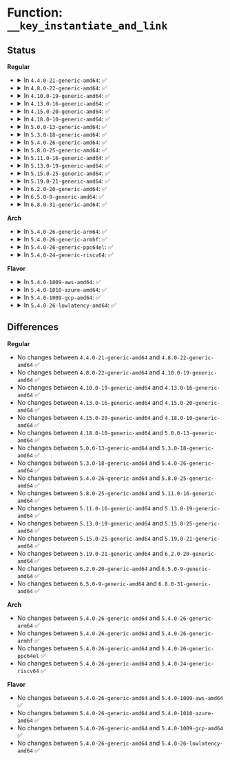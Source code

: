 # Function: <code>__key_instantiate_and_link</code>

## Status
<b>Regular</b>
<ul>
<li>
<details>
<summary>In <code>4.4.0-21-generic-amd64</code>: ✅</summary>

```c
int __key_instantiate_and_link(struct key * key, struct key_preparsed_payload * prep, struct key * keyring, struct key * authkey, struct assoc_array_edit * * _edit)
```

```json
{
  "name": "__key_instantiate_and_link",
  "collision_type": "Unique Static",
  "inline_type": "No",
  "funcs": [
    {
      "addr": 18446744071582184816,
      "name": "__key_instantiate_and_link",
      "external": false,
      "loc": "security/keys/key.c:402",
      "file": "security/keys/key.c",
      "inline": "seen, unknown",
      "caller_inline": [],
      "caller_func": [
        "security/keys/key.c:key_instantiate_and_link",
        "security/keys/key.c:key_instantiate_and_link",
        "security/keys/key.c:key_create_or_update"
      ]
    }
  ],
  "symbols": [
    {
      "addr": 18446744071582184816,
      "name": "__key_instantiate_and_link",
      "section": ".text",
      "bind": "STB_LOCAL",
      "size": 281
    }
  ]
}
```
</details>
</li>
<li>
<details>
<summary>In <code>4.8.0-22-generic-amd64</code>: ✅</summary>

```c
int __key_instantiate_and_link(struct key * key, struct key_preparsed_payload * prep, struct key * keyring, struct key * authkey, struct assoc_array_edit * * _edit)
```

```json
{
  "name": "__key_instantiate_and_link",
  "collision_type": "Unique Static",
  "inline_type": "No",
  "funcs": [
    {
      "addr": 18446744071582401136,
      "name": "__key_instantiate_and_link",
      "external": false,
      "loc": "security/keys/key.c:407",
      "file": "security/keys/key.c",
      "inline": "seen, unknown",
      "caller_inline": [],
      "caller_func": [
        "security/keys/key.c:key_create_or_update",
        "security/keys/key.c:key_instantiate_and_link",
        "security/keys/key.c:key_instantiate_and_link"
      ]
    }
  ],
  "symbols": [
    {
      "addr": 18446744071582401136,
      "name": "__key_instantiate_and_link",
      "section": ".text",
      "bind": "STB_LOCAL",
      "size": 283
    }
  ]
}
```
</details>
</li>
<li>
<details>
<summary>In <code>4.10.0-19-generic-amd64</code>: ✅</summary>

```c
int __key_instantiate_and_link(struct key * key, struct key_preparsed_payload * prep, struct key * keyring, struct key * authkey, struct assoc_array_edit * * _edit)
```

```json
{
  "name": "__key_instantiate_and_link",
  "collision_type": "Unique Static",
  "inline_type": "No",
  "funcs": [
    {
      "addr": 18446744071582493328,
      "name": "__key_instantiate_and_link",
      "external": false,
      "loc": "security/keys/key.c:407",
      "file": "security/keys/key.c",
      "inline": "seen, unknown",
      "caller_inline": [],
      "caller_func": [
        "security/keys/key.c:key_create_or_update",
        "security/keys/key.c:key_instantiate_and_link",
        "security/keys/key.c:key_instantiate_and_link"
      ]
    }
  ],
  "symbols": [
    {
      "addr": 18446744071582493328,
      "name": "__key_instantiate_and_link",
      "section": ".text",
      "bind": "STB_LOCAL",
      "size": 283
    }
  ]
}
```
</details>
</li>
<li>
<details>
<summary>In <code>4.13.0-16-generic-amd64</code>: ✅</summary>

```c
int __key_instantiate_and_link(struct key * key, struct key_preparsed_payload * prep, struct key * keyring, struct key * authkey, struct assoc_array_edit * * _edit)
```

```json
{
  "name": "__key_instantiate_and_link",
  "collision_type": "Unique Static",
  "inline_type": "No",
  "funcs": [
    {
      "addr": 18446744071582574208,
      "name": "__key_instantiate_and_link",
      "external": false,
      "loc": "security/keys/key.c:408",
      "file": "security/keys/key.c",
      "inline": "seen, unknown",
      "caller_inline": [],
      "caller_func": [
        "security/keys/key.c:key_create_or_update",
        "security/keys/key.c:key_instantiate_and_link",
        "security/keys/key.c:key_instantiate_and_link"
      ]
    }
  ],
  "symbols": [
    {
      "addr": 18446744071582574208,
      "name": "__key_instantiate_and_link",
      "section": ".text",
      "bind": "STB_LOCAL",
      "size": 297
    }
  ]
}
```
</details>
</li>
<li>
<details>
<summary>In <code>4.15.0-20-generic-amd64</code>: ✅</summary>

```c
int __key_instantiate_and_link(struct key * key, struct key_preparsed_payload * prep, struct key * keyring, struct key * authkey, struct assoc_array_edit * * _edit)
```

```json
{
  "name": "__key_instantiate_and_link",
  "collision_type": "Unique Static",
  "inline_type": "No",
  "funcs": [
    {
      "addr": 18446744071582726944,
      "name": "__key_instantiate_and_link",
      "external": false,
      "loc": "security/keys/key.c:422",
      "file": "security/keys/key.c",
      "inline": "seen, unknown",
      "caller_inline": [],
      "caller_func": [
        "security/keys/key.c:key_create_or_update",
        "security/keys/key.c:key_instantiate_and_link",
        "security/keys/key.c:key_instantiate_and_link"
      ]
    }
  ],
  "symbols": [
    {
      "addr": 18446744071582726944,
      "name": "__key_instantiate_and_link",
      "section": ".text",
      "bind": "STB_LOCAL",
      "size": 319
    }
  ]
}
```
</details>
</li>
<li>
<details>
<summary>In <code>4.18.0-10-generic-amd64</code>: ✅</summary>

```c
int __key_instantiate_and_link(struct key * key, struct key_preparsed_payload * prep, struct key * keyring, struct key * authkey, struct assoc_array_edit * * _edit)
```

```json
{
  "name": "__key_instantiate_and_link",
  "collision_type": "Unique Static",
  "inline_type": "No",
  "funcs": [
    {
      "addr": 18446744071582925296,
      "name": "__key_instantiate_and_link",
      "external": false,
      "loc": "security/keys/key.c:422",
      "file": "security/keys/key.c",
      "inline": "seen, unknown",
      "caller_inline": [],
      "caller_func": [
        "security/keys/key.c:key_create_or_update",
        "security/keys/key.c:key_instantiate_and_link",
        "security/keys/key.c:key_instantiate_and_link"
      ]
    }
  ],
  "symbols": [
    {
      "addr": 18446744071582925296,
      "name": "__key_instantiate_and_link",
      "section": ".text",
      "bind": "STB_LOCAL",
      "size": 313
    }
  ]
}
```
</details>
</li>
<li>
<details>
<summary>In <code>5.0.0-13-generic-amd64</code>: ✅</summary>

```c
int __key_instantiate_and_link(struct key * key, struct key_preparsed_payload * prep, struct key * keyring, struct key * authkey, struct assoc_array_edit * * _edit)
```

```json
{
  "name": "__key_instantiate_and_link",
  "collision_type": "Unique Static",
  "inline_type": "No",
  "funcs": [
    {
      "addr": 18446744071583033824,
      "name": "__key_instantiate_and_link",
      "external": false,
      "loc": "security/keys/key.c:423",
      "file": "security/keys/key.c",
      "inline": "seen, unknown",
      "caller_inline": [],
      "caller_func": [
        "security/keys/key.c:key_create_or_update",
        "security/keys/key.c:key_instantiate_and_link",
        "security/keys/key.c:key_instantiate_and_link"
      ]
    }
  ],
  "symbols": [
    {
      "addr": 18446744071583033824,
      "name": "__key_instantiate_and_link",
      "section": ".text",
      "bind": "STB_LOCAL",
      "size": 313
    }
  ]
}
```
</details>
</li>
<li>
<details>
<summary>In <code>5.3.0-18-generic-amd64</code>: ✅</summary>

```c
int __key_instantiate_and_link(struct key * key, struct key_preparsed_payload * prep, struct key * keyring, struct key * authkey, struct assoc_array_edit * * _edit)
```

```json
{
  "name": "__key_instantiate_and_link",
  "collision_type": "Unique Static",
  "inline_type": "No",
  "funcs": [
    {
      "addr": 18446744071583216432,
      "name": "__key_instantiate_and_link",
      "external": false,
      "loc": "security/keys/key.c:421",
      "file": "security/keys/key.c",
      "inline": "seen, unknown",
      "caller_inline": [],
      "caller_func": [
        "security/keys/key.c:key_create_or_update",
        "security/keys/key.c:key_instantiate_and_link",
        "security/keys/key.c:key_instantiate_and_link"
      ]
    }
  ],
  "symbols": [
    {
      "addr": 18446744071583216432,
      "name": "__key_instantiate_and_link",
      "section": ".text",
      "bind": "STB_LOCAL",
      "size": 334
    }
  ]
}
```
</details>
</li>
<li>
<details>
<summary>In <code>5.4.0-26-generic-amd64</code>: ✅</summary>

```c
int __key_instantiate_and_link(struct key * key, struct key_preparsed_payload * prep, struct key * keyring, struct key * authkey, struct assoc_array_edit * * _edit)
```

```json
{
  "name": "__key_instantiate_and_link",
  "collision_type": "Unique Static",
  "inline_type": "No",
  "funcs": [
    {
      "addr": 18446744071583322240,
      "name": "__key_instantiate_and_link",
      "external": false,
      "loc": "security/keys/key.c:421",
      "file": "security/keys/key.c",
      "inline": "seen, unknown",
      "caller_inline": [],
      "caller_func": [
        "security/keys/key.c:key_create_or_update",
        "security/keys/key.c:key_instantiate_and_link",
        "security/keys/key.c:key_instantiate_and_link"
      ]
    }
  ],
  "symbols": [
    {
      "addr": 18446744071583322240,
      "name": "__key_instantiate_and_link",
      "section": ".text",
      "bind": "STB_LOCAL",
      "size": 334
    }
  ]
}
```
</details>
</li>
<li>
<details>
<summary>In <code>5.8.0-25-generic-amd64</code>: ✅</summary>

```c
int __key_instantiate_and_link(struct key * key, struct key_preparsed_payload * prep, struct key * keyring, struct key * authkey, struct assoc_array_edit * * _edit)
```

```json
{
  "name": "__key_instantiate_and_link",
  "collision_type": "Unique Static",
  "inline_type": "No",
  "funcs": [
    {
      "addr": 18446744071583654192,
      "name": "__key_instantiate_and_link",
      "external": false,
      "loc": "security/keys/key.c:422",
      "file": "security/keys/key.c",
      "inline": "seen, unknown",
      "caller_inline": [],
      "caller_func": [
        "security/keys/key.c:key_create_or_update",
        "security/keys/key.c:key_instantiate_and_link",
        "security/keys/key.c:key_instantiate_and_link"
      ]
    }
  ],
  "symbols": [
    {
      "addr": 18446744071583654192,
      "name": "__key_instantiate_and_link",
      "section": ".text",
      "bind": "STB_LOCAL",
      "size": 461
    }
  ]
}
```
</details>
</li>
<li>
<details>
<summary>In <code>5.11.0-16-generic-amd64</code>: ✅</summary>

```c
int __key_instantiate_and_link(struct key * key, struct key_preparsed_payload * prep, struct key * keyring, struct key * authkey, struct assoc_array_edit * * _edit)
```

```json
{
  "name": "__key_instantiate_and_link",
  "collision_type": "Unique Static",
  "inline_type": "No",
  "funcs": [
    {
      "addr": 18446744071583775632,
      "name": "__key_instantiate_and_link",
      "external": false,
      "loc": "security/keys/key.c:424",
      "file": "security/keys/key.c",
      "inline": "seen, unknown",
      "caller_inline": [],
      "caller_func": [
        "security/keys/key.c:key_create_or_update",
        "security/keys/key.c:key_instantiate_and_link",
        "security/keys/key.c:key_instantiate_and_link"
      ]
    }
  ],
  "symbols": [
    {
      "addr": 18446744071583775632,
      "name": "__key_instantiate_and_link",
      "section": ".text",
      "bind": "STB_LOCAL",
      "size": 461
    }
  ]
}
```
</details>
</li>
<li>
<details>
<summary>In <code>5.13.0-19-generic-amd64</code>: ✅</summary>

```c
int __key_instantiate_and_link(struct key * key, struct key_preparsed_payload * prep, struct key * keyring, struct key * authkey, struct assoc_array_edit * * _edit)
```

```json
{
  "name": "__key_instantiate_and_link",
  "collision_type": "Unique Static",
  "inline_type": "No",
  "funcs": [
    {
      "addr": 18446744071583799744,
      "name": "__key_instantiate_and_link",
      "external": false,
      "loc": "security/keys/key.c:424",
      "file": "security/keys/key.c",
      "inline": "seen, unknown",
      "caller_inline": [],
      "caller_func": [
        "security/keys/key.c:key_create_or_update",
        "security/keys/key.c:key_instantiate_and_link",
        "security/keys/key.c:key_instantiate_and_link"
      ]
    }
  ],
  "symbols": [
    {
      "addr": 18446744071583799744,
      "name": "__key_instantiate_and_link",
      "section": ".text",
      "bind": "STB_LOCAL",
      "size": 461
    }
  ]
}
```
</details>
</li>
<li>
<details>
<summary>In <code>5.15.0-25-generic-amd64</code>: ✅</summary>

```c
int __key_instantiate_and_link(struct key * key, struct key_preparsed_payload * prep, struct key * keyring, struct key * authkey, struct assoc_array_edit * * _edit)
```

```json
{
  "name": "__key_instantiate_and_link",
  "collision_type": "Unique Static",
  "inline_type": "No",
  "funcs": [
    {
      "addr": 18446744071584162288,
      "name": "__key_instantiate_and_link",
      "external": false,
      "loc": "security/keys/key.c:424",
      "file": "security/keys/key.c",
      "inline": "seen, unknown",
      "caller_inline": [],
      "caller_func": [
        "security/keys/key.c:key_create_or_update",
        "security/keys/key.c:key_instantiate_and_link",
        "security/keys/key.c:key_instantiate_and_link"
      ]
    }
  ],
  "symbols": [
    {
      "addr": 18446744071584162288,
      "name": "__key_instantiate_and_link",
      "section": ".text",
      "bind": "STB_LOCAL",
      "size": 461
    }
  ]
}
```
</details>
</li>
<li>
<details>
<summary>In <code>5.19.0-21-generic-amd64</code>: ✅</summary>

```c
int __key_instantiate_and_link(struct key * key, struct key_preparsed_payload * prep, struct key * keyring, struct key * authkey, struct assoc_array_edit * * _edit)
```

```json
{
  "name": "__key_instantiate_and_link",
  "collision_type": "Unique Static",
  "inline_type": "No",
  "funcs": [
    {
      "addr": 18446744071584761456,
      "name": "__key_instantiate_and_link",
      "external": false,
      "loc": "security/keys/key.c:424",
      "file": "security/keys/key.c",
      "inline": "seen, unknown",
      "caller_inline": [],
      "caller_func": [
        "security/keys/key.c:key_create_or_update",
        "security/keys/key.c:key_instantiate_and_link",
        "security/keys/key.c:key_instantiate_and_link"
      ]
    }
  ],
  "symbols": [
    {
      "addr": 18446744071584761456,
      "name": "__key_instantiate_and_link",
      "section": ".text",
      "bind": "STB_LOCAL",
      "size": 473
    }
  ]
}
```
</details>
</li>
<li>
<details>
<summary>In <code>6.2.0-20-generic-amd64</code>: ✅</summary>

```c
int __key_instantiate_and_link(struct key * key, struct key_preparsed_payload * prep, struct key * keyring, struct key * authkey, struct assoc_array_edit * * _edit)
```

```json
{
  "name": "__key_instantiate_and_link",
  "collision_type": "Unique Static",
  "inline_type": "No",
  "funcs": [
    {
      "addr": 18446744071585457664,
      "name": "__key_instantiate_and_link",
      "external": false,
      "loc": "security/keys/key.c:424",
      "file": "security/keys/key.c",
      "inline": "seen, unknown",
      "caller_inline": [],
      "caller_func": [
        "security/keys/key.c:key_create_or_update",
        "security/keys/key.c:key_instantiate_and_link",
        "security/keys/key.c:key_instantiate_and_link"
      ]
    }
  ],
  "symbols": [
    {
      "addr": 18446744071585457664,
      "name": "__key_instantiate_and_link",
      "section": ".text",
      "bind": "STB_LOCAL",
      "size": 473
    }
  ]
}
```
</details>
</li>
<li>
<details>
<summary>In <code>6.5.0-9-generic-amd64</code>: ✅</summary>

```c
int __key_instantiate_and_link(struct key * key, struct key_preparsed_payload * prep, struct key * keyring, struct key * authkey, struct assoc_array_edit * * _edit)
```

```json
{
  "name": "__key_instantiate_and_link",
  "collision_type": "Unique Static",
  "inline_type": "No",
  "funcs": [
    {
      "addr": 18446744071585689184,
      "name": "__key_instantiate_and_link",
      "external": false,
      "loc": "security/keys/key.c:424",
      "file": "security/keys/key.c",
      "inline": "seen, unknown",
      "caller_inline": [],
      "caller_func": [
        "security/keys/key.c:__key_create_or_update",
        "security/keys/key.c:key_instantiate_and_link",
        "security/keys/key.c:key_instantiate_and_link"
      ]
    }
  ],
  "symbols": [
    {
      "addr": 18446744071585689184,
      "name": "__key_instantiate_and_link",
      "section": ".text",
      "bind": "STB_LOCAL",
      "size": 473
    }
  ]
}
```
</details>
</li>
<li>
<details>
<summary>In <code>6.8.0-31-generic-amd64</code>: ✅</summary>

```c
int __key_instantiate_and_link(struct key * key, struct key_preparsed_payload * prep, struct key * keyring, struct key * authkey, struct assoc_array_edit * * _edit)
```

```json
{
  "name": "__key_instantiate_and_link",
  "collision_type": "Unique Static",
  "inline_type": "No",
  "funcs": [
    {
      "addr": 18446744071585936240,
      "name": "__key_instantiate_and_link",
      "external": false,
      "loc": "security/keys/key.c:425",
      "file": "security/keys/key.c",
      "inline": "seen, unknown",
      "caller_inline": [],
      "caller_func": [
        "security/keys/key.c:__key_create_or_update",
        "security/keys/key.c:key_instantiate_and_link",
        "security/keys/key.c:key_instantiate_and_link"
      ]
    }
  ],
  "symbols": [
    {
      "addr": 18446744071585936240,
      "name": "__key_instantiate_and_link",
      "section": ".text",
      "bind": "STB_LOCAL",
      "size": 446
    }
  ]
}
```
</details>
</li>
</ul>
<b>Arch</b>
<ul>
<li>
<details>
<summary>In <code>5.4.0-26-generic-arm64</code>: ✅</summary>

```c
int __key_instantiate_and_link(struct key * key, struct key_preparsed_payload * prep, struct key * keyring, struct key * authkey, struct assoc_array_edit * * _edit)
```

```json
{
  "name": "__key_instantiate_and_link",
  "collision_type": "Unique Static",
  "inline_type": "No",
  "funcs": [
    {
      "addr": 18446603336495063000,
      "name": "__key_instantiate_and_link",
      "external": false,
      "loc": "security/keys/key.c:421",
      "file": "security/keys/key.c",
      "inline": "seen, unknown",
      "caller_inline": [],
      "caller_func": [
        "security/keys/key.c:key_create_or_update",
        "security/keys/key.c:key_instantiate_and_link",
        "security/keys/key.c:key_instantiate_and_link"
      ]
    }
  ],
  "symbols": [
    {
      "addr": 18446603336495063000,
      "name": "__key_instantiate_and_link",
      "section": ".text",
      "bind": "STB_LOCAL",
      "size": 504
    }
  ]
}
```
</details>
</li>
<li>
<details>
<summary>In <code>5.4.0-26-generic-armhf</code>: ✅</summary>

```c
int __key_instantiate_and_link(struct key * key, struct key_preparsed_payload * prep, struct key * keyring, struct key * authkey, struct assoc_array_edit * * _edit)
```

```json
{
  "name": "__key_instantiate_and_link",
  "collision_type": "Unique Static",
  "inline_type": "No",
  "funcs": [
    {
      "addr": 3228460656,
      "name": "__key_instantiate_and_link",
      "external": false,
      "loc": "security/keys/key.c:421",
      "file": "security/keys/key.c",
      "inline": "seen, unknown",
      "caller_inline": [],
      "caller_func": [
        "security/keys/key.c:key_create_or_update",
        "security/keys/key.c:key_instantiate_and_link",
        "security/keys/key.c:key_instantiate_and_link"
      ]
    }
  ],
  "symbols": [
    {
      "addr": 3228460656,
      "name": "__key_instantiate_and_link",
      "section": ".text",
      "bind": "STB_LOCAL",
      "size": 360
    }
  ]
}
```
</details>
</li>
<li>
<details>
<summary>In <code>5.4.0-26-generic-ppc64el</code>: ✅</summary>

```c
int __key_instantiate_and_link(struct key * key, struct key_preparsed_payload * prep, struct key * keyring, struct key * authkey, struct assoc_array_edit * * _edit)
```

```json
{
  "name": "__key_instantiate_and_link",
  "collision_type": "Unique Static",
  "inline_type": "No",
  "funcs": [
    {
      "addr": 13835058055288956464,
      "name": "__key_instantiate_and_link",
      "external": false,
      "loc": "security/keys/key.c:421",
      "file": "security/keys/key.c",
      "inline": "seen, unknown",
      "caller_inline": [],
      "caller_func": [
        "security/keys/key.c:key_create_or_update",
        "security/keys/key.c:key_instantiate_and_link",
        "security/keys/key.c:key_instantiate_and_link"
      ]
    }
  ],
  "symbols": [
    {
      "addr": 13835058055288956464,
      "name": "__key_instantiate_and_link",
      "section": ".text",
      "bind": "STB_LOCAL",
      "size": 628
    }
  ]
}
```
</details>
</li>
<li>
<details>
<summary>In <code>5.4.0-24-generic-riscv64</code>: ✅</summary>

```c
int __key_instantiate_and_link(struct key * key, struct key_preparsed_payload * prep, struct key * keyring, struct key * authkey, struct assoc_array_edit * * _edit)
```

```json
{
  "name": "__key_instantiate_and_link",
  "collision_type": "Unique Static",
  "inline_type": "No",
  "funcs": [
    {
      "addr": 18446743936274332150,
      "name": "__key_instantiate_and_link",
      "external": false,
      "loc": "security/keys/key.c:421",
      "file": "security/keys/key.c",
      "inline": "seen, unknown",
      "caller_inline": [],
      "caller_func": [
        "security/keys/key.c:key_create_or_update",
        "security/keys/key.c:key_instantiate_and_link",
        "security/keys/key.c:key_instantiate_and_link"
      ]
    }
  ],
  "symbols": [
    {
      "addr": 18446743936274332150,
      "name": "__key_instantiate_and_link",
      "section": ".text",
      "bind": "STB_LOCAL",
      "size": 302
    }
  ]
}
```
</details>
</li>
</ul>
<b>Flavor</b>
<ul>
<li>
<details>
<summary>In <code>5.4.0-1009-aws-amd64</code>: ✅</summary>

```c
int __key_instantiate_and_link(struct key * key, struct key_preparsed_payload * prep, struct key * keyring, struct key * authkey, struct assoc_array_edit * * _edit)
```

```json
{
  "name": "__key_instantiate_and_link",
  "collision_type": "Unique Static",
  "inline_type": "No",
  "funcs": [
    {
      "addr": 18446744071583290976,
      "name": "__key_instantiate_and_link",
      "external": false,
      "loc": "security/keys/key.c:421",
      "file": "security/keys/key.c",
      "inline": "seen, unknown",
      "caller_inline": [],
      "caller_func": [
        "security/keys/key.c:key_create_or_update",
        "security/keys/key.c:key_instantiate_and_link",
        "security/keys/key.c:key_instantiate_and_link"
      ]
    }
  ],
  "symbols": [
    {
      "addr": 18446744071583290976,
      "name": "__key_instantiate_and_link",
      "section": ".text",
      "bind": "STB_LOCAL",
      "size": 334
    }
  ]
}
```
</details>
</li>
<li>
<details>
<summary>In <code>5.4.0-1010-azure-amd64</code>: ✅</summary>

```c
int __key_instantiate_and_link(struct key * key, struct key_preparsed_payload * prep, struct key * keyring, struct key * authkey, struct assoc_array_edit * * _edit)
```

```json
{
  "name": "__key_instantiate_and_link",
  "collision_type": "Unique Static",
  "inline_type": "No",
  "funcs": [
    {
      "addr": 18446744071583228112,
      "name": "__key_instantiate_and_link",
      "external": false,
      "loc": "security/keys/key.c:421",
      "file": "security/keys/key.c",
      "inline": "seen, unknown",
      "caller_inline": [],
      "caller_func": [
        "security/keys/key.c:key_create_or_update",
        "security/keys/key.c:key_instantiate_and_link",
        "security/keys/key.c:key_instantiate_and_link"
      ]
    }
  ],
  "symbols": [
    {
      "addr": 18446744071583228112,
      "name": "__key_instantiate_and_link",
      "section": ".text",
      "bind": "STB_LOCAL",
      "size": 334
    }
  ]
}
```
</details>
</li>
<li>
<details>
<summary>In <code>5.4.0-1009-gcp-amd64</code>: ✅</summary>

```c
int __key_instantiate_and_link(struct key * key, struct key_preparsed_payload * prep, struct key * keyring, struct key * authkey, struct assoc_array_edit * * _edit)
```

```json
{
  "name": "__key_instantiate_and_link",
  "collision_type": "Unique Static",
  "inline_type": "No",
  "funcs": [
    {
      "addr": 18446744071583275008,
      "name": "__key_instantiate_and_link",
      "external": false,
      "loc": "security/keys/key.c:421",
      "file": "security/keys/key.c",
      "inline": "seen, unknown",
      "caller_inline": [],
      "caller_func": [
        "security/keys/key.c:key_create_or_update",
        "security/keys/key.c:key_instantiate_and_link",
        "security/keys/key.c:key_instantiate_and_link"
      ]
    }
  ],
  "symbols": [
    {
      "addr": 18446744071583275008,
      "name": "__key_instantiate_and_link",
      "section": ".text",
      "bind": "STB_LOCAL",
      "size": 334
    }
  ]
}
```
</details>
</li>
<li>
<details>
<summary>In <code>5.4.0-26-lowlatency-amd64</code>: ✅</summary>

```c
int __key_instantiate_and_link(struct key * key, struct key_preparsed_payload * prep, struct key * keyring, struct key * authkey, struct assoc_array_edit * * _edit)
```

```json
{
  "name": "__key_instantiate_and_link",
  "collision_type": "Unique Static",
  "inline_type": "No",
  "funcs": [
    {
      "addr": 18446744071583369840,
      "name": "__key_instantiate_and_link",
      "external": false,
      "loc": "security/keys/key.c:421",
      "file": "security/keys/key.c",
      "inline": "seen, unknown",
      "caller_inline": [],
      "caller_func": [
        "security/keys/key.c:key_create_or_update",
        "security/keys/key.c:key_instantiate_and_link",
        "security/keys/key.c:key_instantiate_and_link"
      ]
    }
  ],
  "symbols": [
    {
      "addr": 18446744071583369840,
      "name": "__key_instantiate_and_link",
      "section": ".text",
      "bind": "STB_LOCAL",
      "size": 334
    }
  ]
}
```
</details>
</li>
</ul>

## Differences
<b>Regular</b>
<ul>
<li>
No changes between <code>4.4.0-21-generic-amd64</code> and <code>4.8.0-22-generic-amd64</code> ✅
</li>
<li>
No changes between <code>4.8.0-22-generic-amd64</code> and <code>4.10.0-19-generic-amd64</code> ✅
</li>
<li>
No changes between <code>4.10.0-19-generic-amd64</code> and <code>4.13.0-16-generic-amd64</code> ✅
</li>
<li>
No changes between <code>4.13.0-16-generic-amd64</code> and <code>4.15.0-20-generic-amd64</code> ✅
</li>
<li>
No changes between <code>4.15.0-20-generic-amd64</code> and <code>4.18.0-10-generic-amd64</code> ✅
</li>
<li>
No changes between <code>4.18.0-10-generic-amd64</code> and <code>5.0.0-13-generic-amd64</code> ✅
</li>
<li>
No changes between <code>5.0.0-13-generic-amd64</code> and <code>5.3.0-18-generic-amd64</code> ✅
</li>
<li>
No changes between <code>5.3.0-18-generic-amd64</code> and <code>5.4.0-26-generic-amd64</code> ✅
</li>
<li>
No changes between <code>5.4.0-26-generic-amd64</code> and <code>5.8.0-25-generic-amd64</code> ✅
</li>
<li>
No changes between <code>5.8.0-25-generic-amd64</code> and <code>5.11.0-16-generic-amd64</code> ✅
</li>
<li>
No changes between <code>5.11.0-16-generic-amd64</code> and <code>5.13.0-19-generic-amd64</code> ✅
</li>
<li>
No changes between <code>5.13.0-19-generic-amd64</code> and <code>5.15.0-25-generic-amd64</code> ✅
</li>
<li>
No changes between <code>5.15.0-25-generic-amd64</code> and <code>5.19.0-21-generic-amd64</code> ✅
</li>
<li>
No changes between <code>5.19.0-21-generic-amd64</code> and <code>6.2.0-20-generic-amd64</code> ✅
</li>
<li>
No changes between <code>6.2.0-20-generic-amd64</code> and <code>6.5.0-9-generic-amd64</code> ✅
</li>
<li>
No changes between <code>6.5.0-9-generic-amd64</code> and <code>6.8.0-31-generic-amd64</code> ✅
</li>
</ul>
<b>Arch</b>
<ul>
<li>
No changes between <code>5.4.0-26-generic-amd64</code> and <code>5.4.0-26-generic-arm64</code> ✅
</li>
<li>
No changes between <code>5.4.0-26-generic-amd64</code> and <code>5.4.0-26-generic-armhf</code> ✅
</li>
<li>
No changes between <code>5.4.0-26-generic-amd64</code> and <code>5.4.0-26-generic-ppc64el</code> ✅
</li>
<li>
No changes between <code>5.4.0-26-generic-amd64</code> and <code>5.4.0-24-generic-riscv64</code> ✅
</li>
</ul>
<b>Flavor</b>
<ul>
<li>
No changes between <code>5.4.0-26-generic-amd64</code> and <code>5.4.0-1009-aws-amd64</code> ✅
</li>
<li>
No changes between <code>5.4.0-26-generic-amd64</code> and <code>5.4.0-1010-azure-amd64</code> ✅
</li>
<li>
No changes between <code>5.4.0-26-generic-amd64</code> and <code>5.4.0-1009-gcp-amd64</code> ✅
</li>
<li>
No changes between <code>5.4.0-26-generic-amd64</code> and <code>5.4.0-26-lowlatency-amd64</code> ✅
</li>
</ul>
